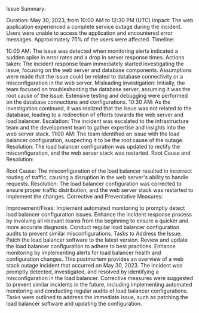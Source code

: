 Issue Summary:

Duration: May 30, 2023, from 10:00 AM to 12:30 PM (UTC)
Impact: The web application experienced a complete service outage during the incident. Users were unable to access the application and encountered error messages. Approximately 75% of the users were affected.
Timeline:

10:00 AM: The issue was detected when monitoring alerts indicated a sudden spike in error rates and a drop in server response times.
Actions taken: The incident response team immediately started investigating the issue, focusing on the web server and database components. Assumptions were made that the issue could be related to database connectivity or a misconfiguration in the web server.
Misleading investigation: Initially, the team focused on troubleshooting the database server, assuming it was the root cause of the issue. Extensive testing and debugging were performed on the database connections and configurations.
10:30 AM: As the investigation continued, it was realized that the issue was not related to the database, leading to a redirection of efforts towards the web server and load balancer.
Escalation: The incident was escalated to the infrastructure team and the development team to gather expertise and insights into the web server stack.
11:00 AM: The team identified an issue with the load balancer configuration, suspecting it to be the root cause of the outage.
Resolution: The load balancer configuration was updated to rectify the misconfiguration, and the web server stack was restarted.
Root Cause and Resolution:

Root Cause: The misconfiguration of the load balancer resulted in incorrect routing of traffic, causing a disruption in the web server's ability to handle requests.
Resolution: The load balancer configuration was corrected to ensure proper traffic distribution, and the web server stack was restarted to implement the changes.
Corrective and Preventative Measures:

Improvement/Fixes:
Implement automated monitoring to promptly detect load balancer configuration issues.
Enhance the incident response process by involving all relevant teams from the beginning to ensure a quicker and more accurate diagnosis.
Conduct regular load balancer configuration audits to prevent similar misconfigurations.
Tasks to Address the Issue:
Patch the load balancer software to the latest version.
Review and update the load balancer configuration to adhere to best practices.
Enhance monitoring by implementing alerts for load balancer health and configuration changes.
This postmortem provides an overview of a web stack outage incident that occurred on May 30, 2023. The incident was promptly detected, investigated, and resolved by identifying a misconfiguration in the load balancer. Corrective measures were suggested to prevent similar incidents in the future, including implementing automated monitoring and conducting regular audits of load balancer configurations. Tasks were outlined to address the immediate issue, such as patching the load balancer software and updating the configuration.
